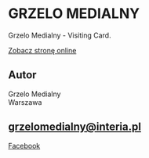 # GRZELO MEDIALNY

Grzelo Medialny - Visiting Card.

[Zobacz stronę online](https://grzelomedialny.github.io/GRZELO-MEDIALNY/)

## Autor
Grzelo Medialny  
Warszawa

## grzelomedialny@interia.pl

[Facebook](https://facebook.com/profile.php?id=100074955791580)
